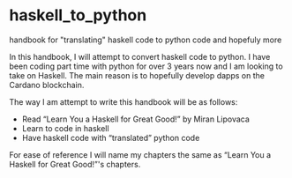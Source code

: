 # haskell_to_python
handbook for "translating" haskell code to python code and hopefuly more

In this handbook, I will attempt to convert haskell code to python. I have been coding part time with python for over 3 years now and I am looking to take on Haskell. The main reason is to hopefully develop dapps on the Cardano blockchain.  

The way I am attempt to write this handbook will be as follows:
* Read “Learn You a Haskell for Great Good!” by Miran Lipovaca
* Learn to code in haskell
* Have haskell code with “translated” python code

For ease of reference I will name my chapters the same as “Learn You a Haskell for Great Good!”'s chapters.
